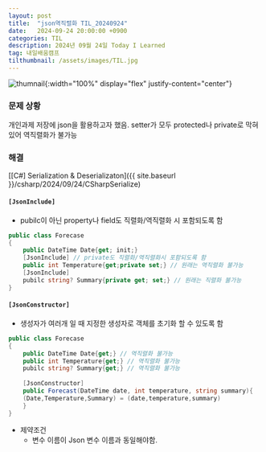 ```yaml
---
layout: post
title:  "json역직렬화 TIL_20240924"
date:   2024-09-24 20:00:00 +0900
categories: TIL
description: 2024년 09월 24일 Today I Learned
tag: 내일배움캠프
tilthumbnail: /assets/images/TIL.jpg
---
```


![thumnail]({{page.tilthumbnail}}){:width="100%" display="flex" justify-content="center"}


### 문제 상황
개인과제 저장에 json을 활용하고자 했음.
setter가 모두 protected나 private로 막혀있어 역직렬화가 불가능

### 해결
[\[C#\] Serialization & Deserializaton]({{ site.baseurl }}/csharp/2024/09/24/CSharpSerialize) 
#### `[JsonInclude]`
- pubilc이 아닌 property나 field도 직렬화/역직렬화 시 포함되도록 함
```C#
public class Forecase
{
	public DateTime Date{get; init;}
	[JsonInclude] // private도 직렬화/역직렬화시 포함되도록 함
	public int Temperature{get;private set;} // 원래는 역직렬화 불가능
	[JsonInclude]
	pubilc string? Summary{private get; set;} // 원래는 직렬화 불가능
}
```
#### `[JsonConstructor]`
- 생성자가 여러개 일 때 지정한 생성자로 객체를 초기화 할 수 있도록 함
```C#
public class Forecase
{
	public DateTime Date{get;} // 역직렬화 불가능
	public int Temperature{get;} // 역직렬화 불가능
	pubilc string? Summary{get;} // 역직렬화 불가능
	
	[JsonConstructor]
	public Forecast(DateTime date, int temperature, string summary){
	(Date,Temperature,Summary) = (date,temperature,summary)
	}
}
```
- 제약조건
	- 변수 이름이 Json 변수 이름과 동일해야함.